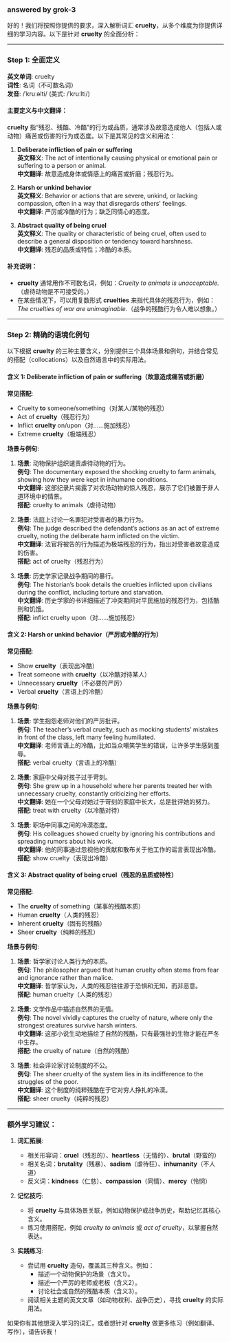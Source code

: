 ### answered by grok-3
好的！我们将按照你提供的要求，深入解析词汇 **cruelty**，从多个维度为你提供详细的学习内容。以下是针对 **cruelty** 的全面分析：

---

### Step 1: 全面定义

**英文单词**: cruelty  
**词性**: 名词（不可数名词）  
**发音**: /ˈkruːəlti/ (美式: /ˈkruːlti/)  

#### 主要定义与中文翻译：
**cruelty** 指“残忍、残酷、冷酷”的行为或品质，通常涉及故意造成他人（包括人或动物）痛苦或伤害的行为或态度。以下是其常见的含义和用法：

1. **Deliberate infliction of pain or suffering**  
   **英文释义**: The act of intentionally causing physical or emotional pain or suffering to a person or animal.  
   **中文翻译**: 故意造成身体或情感上的痛苦或折磨；残忍行为。  

2. **Harsh or unkind behavior**  
   **英文释义**: Behavior or actions that are severe, unkind, or lacking compassion, often in a way that disregards others' feelings.  
   **中文翻译**: 严厉或冷酷的行为；缺乏同情心的态度。  

3. **Abstract quality of being cruel**  
   **英文释义**: The quality or characteristic of being cruel, often used to describe a general disposition or tendency toward harshness.  
   **中文翻译**: 残忍的品质或特性；冷酷的本质。  

#### 补充说明：
- **cruelty** 通常用作不可数名词，例如：*Cruelty to animals is unacceptable.*（虐待动物是不可接受的。）
- 在某些情况下，可以用复数形式 **cruelties** 来指代具体的残忍行为，例如：*The cruelties of war are unimaginable.*（战争的残酷行为令人难以想象。）

---

### Step 2: 精确的语境化例句

以下根据 **cruelty** 的三种主要含义，分别提供三个具体场景和例句，并结合常见的搭配（collocations）以及自然语言中的实际用法。

#### 含义 1: Deliberate infliction of pain or suffering（故意造成痛苦或折磨）
**常见搭配**:  
- Cruelty **to** someone/something（对某人/某物的残忍）  
- Act of **cruelty**（残忍行为）  
- Inflict **cruelty** on/upon（对……施加残忍）  
- Extreme **cruelty**（极端残忍）  

**场景与例句**:

1. **场景**: 动物保护组织谴责虐待动物的行为。  
   **例句**: The documentary exposed the shocking cruelty to farm animals, showing how they were kept in inhumane conditions.  
   **中文翻译**: 这部纪录片揭露了对农场动物的惊人残忍，展示了它们被置于非人道环境中的情景。  
   **搭配**: cruelty to animals（虐待动物）  

2. **场景**: 法庭上讨论一名罪犯对受害者的暴力行为。  
   **例句**: The judge described the defendant’s actions as an act of extreme cruelty, noting the deliberate harm inflicted on the victim.  
   **中文翻译**: 法官将被告的行为描述为极端残忍的行为，指出对受害者故意造成的伤害。  
   **搭配**: act of cruelty（残忍行为）  

3. **场景**: 历史学家记录战争期间的暴行。  
   **例句**: The historian’s book details the cruelties inflicted upon civilians during the conflict, including torture and starvation.  
   **中文翻译**: 历史学家的书详细描述了冲突期间对平民施加的残忍行为，包括酷刑和饥饿。  
   **搭配**: inflict cruelty upon（对……施加残忍）  

#### 含义 2: Harsh or unkind behavior（严厉或冷酷的行为）
**常见搭配**:  
- Show **cruelty**（表现出冷酷）  
- Treat someone with **cruelty**（以冷酷对待某人）  
- Unnecessary **cruelty**（不必要的严厉）  
- Verbal **cruelty**（言语上的冷酷）  

**场景与例句**:

1. **场景**: 学生抱怨老师对他们的严厉批评。  
   **例句**: The teacher’s verbal cruelty, such as mocking students’ mistakes in front of the class, left many feeling humiliated.  
   **中文翻译**: 老师言语上的冷酷，比如当众嘲笑学生的错误，让许多学生感到羞辱。  
   **搭配**: verbal cruelty（言语上的冷酷）  

2. **场景**: 家庭中父母对孩子过于苛刻。  
   **例句**: She grew up in a household where her parents treated her with unnecessary cruelty, constantly criticizing her efforts.  
   **中文翻译**: 她在一个父母对她过于苛刻的家庭中长大，总是批评她的努力。  
   **搭配**: treat with cruelty（以冷酷对待）  

3. **场景**: 职场中同事之间的冷漠态度。  
   **例句**: His colleagues showed cruelty by ignoring his contributions and spreading rumors about his work.  
   **中文翻译**: 他的同事通过忽视他的贡献和散布关于他工作的谣言表现出冷酷。  
   **搭配**: show cruelty（表现出冷酷）  

#### 含义 3: Abstract quality of being cruel（残忍的品质或特性）
**常见搭配**:  
- The **cruelty** of something（某事的残酷本质）  
- Human **cruelty**（人类的残忍）  
- Inherent **cruelty**（固有的残酷）  
- Sheer **cruelty**（纯粹的残忍）  

**场景与例句**:

1. **场景**: 哲学家讨论人类行为的本质。  
   **例句**: The philosopher argued that human cruelty often stems from fear and ignorance rather than malice.  
   **中文翻译**: 哲学家认为，人类的残忍往往源于恐惧和无知，而非恶意。  
   **搭配**: human cruelty（人类的残忍）  

2. **场景**: 文学作品中描述自然界的无情。  
   **例句**: The novel vividly captures the cruelty of nature, where only the strongest creatures survive harsh winters.  
   **中文翻译**: 这部小说生动地描绘了自然的残酷，只有最强壮的生物才能在严冬中生存。  
   **搭配**: the cruelty of nature（自然的残酷）  

3. **场景**: 社会评论家讨论制度的不公。  
   **例句**: The sheer cruelty of the system lies in its indifference to the struggles of the poor.  
   **中文翻译**: 这个制度的纯粹残酷在于它对穷人挣扎的冷漠。  
   **搭配**: sheer cruelty（纯粹的残忍）  

---

### 额外学习建议：
1. **词汇拓展**:  
   - 相关形容词：**cruel**（残忍的）、**heartless**（无情的）、**brutal**（野蛮的）  
   - 相关名词：**brutality**（残暴）、**sadism**（虐待狂）、**inhumanity**（不人道）  
   - 反义词：**kindness**（仁慈）、**compassion**（同情）、**mercy**（怜悯）  

2. **记忆技巧**:  
   - 将 **cruelty** 与具体场景关联，例如动物保护或战争历史，帮助记忆其核心含义。  
   - 练习使用搭配，例如 *cruelty to animals* 或 *act of cruelty*，以掌握自然表达。  

3. **实践练习**:  
   - 尝试用 **cruelty** 造句，覆盖其三种含义。例如：  
     - 描述一个动物保护的场景（含义1）。  
     - 描述一个严厉的老师或老板（含义2）。  
     - 讨论社会或自然的残酷本质（含义3）。  
   - 阅读相关主题的英文文章（如动物权利、战争历史），寻找 **cruelty** 的实际用法。  

如果你有其他想深入学习的词汇，或者想针对 **cruelty** 做更多练习（例如翻译、写作），请告诉我！